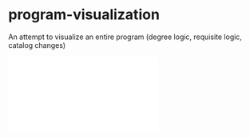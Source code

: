 # program-visualization
An attempt to visualize an entire program (degree logic, requisite logic, catalog changes)

![prototype](/blob/master/prototype.pdf)